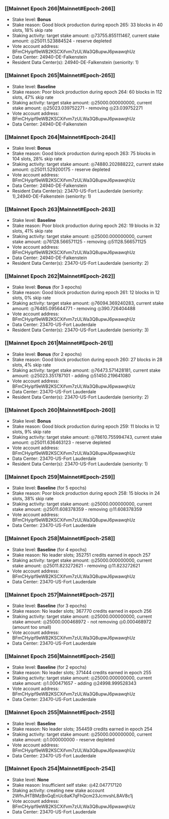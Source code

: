 ### [[Mainnet Epoch 266|Mainnet#Epoch-266]]
* Stake level: **Bonus**
* Stake reason: Good block production during epoch 265: 33 blocks in 40 slots, 18% skip rate
* Staking activity: target stake amount: ◎73755.855111467, current stake amount: ◎25011.523884524 - reserve depleted
* Vote account address: BFmCHyipf9eWB2KSCXifvm7zULWa3Q8upwJ6pwawqhUz
* Data Center: 24940-DE-Falkenstein
* Resident Data Center(s): 24940-DE-Falkenstein (seniority: 1)
### [[Mainnet Epoch 265|Mainnet#Epoch-265]]
* Stake level: **Baseline**
* Stake reason: Poor block production during epoch 264: 60 blocks in 112 slots, 47% skip rate
* Staking activity: target stake amount: ◎25000.000000000, current stake amount: ◎25023.039752271 - removing ◎23.039752271
* Vote account address: BFmCHyipf9eWB2KSCXifvm7zULWa3Q8upwJ6pwawqhUz
* Data Center: 24940-DE-Falkenstein
### [[Mainnet Epoch 264|Mainnet#Epoch-264]]
* Stake level: **Bonus**
* Stake reason: Good block production during epoch 263: 75 blocks in 104 slots, 28% skip rate
* Staking activity: target stake amount: ◎74880.202888222, current stake amount: ◎25011.529200175 - reserve depleted
* Vote account address: BFmCHyipf9eWB2KSCXifvm7zULWa3Q8upwJ6pwawqhUz
* Data Center: 24940-DE-Falkenstein
* Resident Data Center(s): 23470-US-Fort Lauderdale (seniority: 1),24940-DE-Falkenstein (seniority: 1)
### [[Mainnet Epoch 263|Mainnet#Epoch-263]]
* Stake level: **Baseline**
* Stake reason: Poor block production during epoch 262: 19 blocks in 32 slots, 41% skip rate
* Staking activity: target stake amount: ◎25000.000000000, current stake amount: ◎76128.566571125 - removing ◎51128.566571125
* Vote account address: BFmCHyipf9eWB2KSCXifvm7zULWa3Q8upwJ6pwawqhUz
* Data Center: 24940-DE-Falkenstein
* Resident Data Center(s): 23470-US-Fort Lauderdale (seniority: 2)
### [[Mainnet Epoch 262|Mainnet#Epoch-262]]
* Stake level: **Bonus** (for 3 epochs)
* Stake reason: Good block production during epoch 261: 12 blocks in 12 slots, 0% skip rate
* Staking activity: target stake amount: ◎76094.369240283, current stake amount: ◎76485.095644771 - removing ◎390.726404488
* Vote account address: BFmCHyipf9eWB2KSCXifvm7zULWa3Q8upwJ6pwawqhUz
* Data Center: 23470-US-Fort Lauderdale
* Resident Data Center(s): 23470-US-Fort Lauderdale (seniority: 3)
### [[Mainnet Epoch 261|Mainnet#Epoch-261]]
* Stake level: **Bonus** (for 2 epochs)
* Stake reason: Good block production during epoch 260: 27 blocks in 28 slots, 4% skip rate
* Staking activity: target stake amount: ◎76473.571428181, current stake amount: ◎25023.351787101 - adding ◎51450.219641080
* Vote account address: BFmCHyipf9eWB2KSCXifvm7zULWa3Q8upwJ6pwawqhUz
* Data Center: 23470-US-Fort Lauderdale
* Resident Data Center(s): 23470-US-Fort Lauderdale (seniority: 2)
### [[Mainnet Epoch 260|Mainnet#Epoch-260]]
* Stake level: **Bonus**
* Stake reason: Good block production during epoch 259: 11 blocks in 12 slots, 9% skip rate
* Staking activity: target stake amount: ◎78610.755994743, current stake amount: ◎25011.636463123 - reserve depleted
* Vote account address: BFmCHyipf9eWB2KSCXifvm7zULWa3Q8upwJ6pwawqhUz
* Data Center: 23470-US-Fort Lauderdale
* Resident Data Center(s): 23470-US-Fort Lauderdale (seniority: 1)
### [[Mainnet Epoch 259|Mainnet#Epoch-259]]
* Stake level: **Baseline** (for 5 epochs)
* Stake reason: Poor block production during epoch 258: 15 blocks in 24 slots, 38% skip rate
* Staking activity: target stake amount: ◎25000.000000000, current stake amount: ◎25011.608378359 - removing ◎11.608378359
* Vote account address: BFmCHyipf9eWB2KSCXifvm7zULWa3Q8upwJ6pwawqhUz
* Data Center: 23470-US-Fort Lauderdale
### [[Mainnet Epoch 258|Mainnet#Epoch-258]]
* Stake level: **Baseline** (for 4 epochs)
* Stake reason: No leader slots; 352751 credits earned in epoch 257
* Staking activity: target stake amount: ◎25000.000000000, current stake amount: ◎25011.823272621 - removing ◎11.823272621
* Vote account address: BFmCHyipf9eWB2KSCXifvm7zULWa3Q8upwJ6pwawqhUz
* Data Center: 23470-US-Fort Lauderdale
### [[Mainnet Epoch 257|Mainnet#Epoch-257]]
* Stake level: **Baseline** (for 3 epochs)
* Stake reason: No leader slots; 367770 credits earned in epoch 256
* Staking activity: target stake amount: ◎25000.000000000, current stake amount: ◎25000.000468972 - not removing ◎0.000468972 (amount too small)
* Vote account address: BFmCHyipf9eWB2KSCXifvm7zULWa3Q8upwJ6pwawqhUz
* Data Center: 23470-US-Fort Lauderdale
### [[Mainnet Epoch 256|Mainnet#Epoch-256]]
* Stake level: **Baseline** (for 2 epochs)
* Stake reason: No leader slots; 371444 credits earned in epoch 255
* Staking activity: target stake amount: ◎25000.000000000, current stake amount: ◎1.000471657 - adding ◎24998.999528343
* Vote account address: BFmCHyipf9eWB2KSCXifvm7zULWa3Q8upwJ6pwawqhUz
* Data Center: 23470-US-Fort Lauderdale
### [[Mainnet Epoch 255|Mainnet#Epoch-255]]
* Stake level: **Baseline**
* Stake reason: No leader slots; 354459 credits earned in epoch 254
* Staking activity: target stake amount: ◎25000.000000000, current stake amount: ◎1.000000000 - reserve depleted
* Vote account address: BFmCHyipf9eWB2KSCXifvm7zULWa3Q8upwJ6pwawqhUz
* Data Center: 23470-US-Fort Lauderdale
### [[Mainnet Epoch 254|Mainnet#Epoch-254]]
* Stake level: **None**
* Stake reason: Insufficient self stake: ◎42.047717120
* Staking activity: creating new stake account 2WfnJHTBMzBnGqEnUc8aK7qFhQcm23JcmvshL8AV8c1j
* Vote account address: BFmCHyipf9eWB2KSCXifvm7zULWa3Q8upwJ6pwawqhUz
* Data Center: 23470-US-Fort Lauderdale